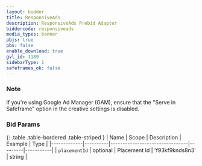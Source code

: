 ```yaml
---
layout: bidder
title: ResponsiveAds
description: ResponsiveAds Prebid Adapter
biddercode: responsiveads
media_types: banner
pbjs: true
pbs: false
enable_download: true
gvl_id: 1189
sidebarType: 1
safeframes_ok: false
---
```


### Note

If you're using Google Ad Manager (GAM), ensure that the "Serve in Safeframe" option in the creative settings is disabled.

### Bid Params

{: .table .table-bordered .table-striped }
| Name        | Scope    | Description                    | Example | Type      |
|-------------|----------|--------------------------------|---------|-----------|
| `placementId` | optional | Placement Id   | 'f93kf9knds8n3' | string    |
